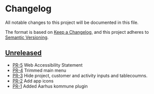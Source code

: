 # Changelog

All notable changes to this project will be documented in this file.

The format is based on [Keep a Changelog](https://keepachangelog.com/en/1.1.0/),
and this project adheres to [Semantic Versioning](https://semver.org/spec/v2.0.0.html).

## [Unreleased]

* [PR-5](https://github.com/itk-kimai/kimai-plugin-AarhusKommuneBundle/pull/5)
  Web Accessibility Statement
* [PR-4](https://github.com/itk-kimai/kimai-plugin-AarhusKommuneBundle/pull/4)
  Trimmed main menu
* [PR-3](https://github.com/itk-dev/kimai-plugin-AarhusKommuneBundle/pull/3)
  Hide project, customer and activity inputs and tablecoumns.
* [PR-2](https://github.com/itk-dev/kimai-plugin-AarhusKommuneBundle/pull/2)
  Add app icons
* [PR-1](https://github.com/itk-dev/kimai-plugin-AarhusKommuneBundle/pull/1)
  Added Aarhus kommune plugin

[Unreleased]: https://github.com/itk-dev/kimai-plugin-AarhusKommuneBundle
